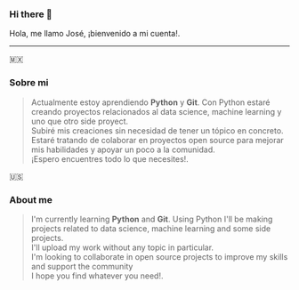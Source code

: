 ### Hi there 👋
Hola, me llamo José, ¡bienvenido a mi cuenta!.

---
🇲🇽
### Sobre mi
> Actualmente estoy aprendiendo **Python** y **Git**. Con Python estaré creando proyectos relacionados al data science, machine learning y uno que otro side proyect.  \
Subiré mis creaciones sin necesidad de tener un tópico en concreto. \
Estaré tratando de colaborar en proyectos open source para mejorar mis habilidades y apoyar un poco a la comunidad. \
¡Espero encuentres todo lo que necesites!. 

🇺🇸

### About me

> I'm currently learning **Python** and **Git**. Using Python I'll be making projects related to data science, machine learning and some side projects. \
I'll upload my work without any topic in particular. \
I'm looking to collaborate in open source projects to improve my skills and support the community \
I hope you find whatever you need!.
<!--
**codejogy/codejogy** is a ✨ _special_ ✨ repository because its `README.md` (this file) appears on your GitHub profile.

Here are some ideas to get you started:

- 🔭 I’m currently working on ...
- 🌱 I’m currently learning ...
- 👯 I’m looking to collaborate on ...
- 🤔 I’m looking for help with ...
- 💬 Ask me about ...
- 📫 How to reach me: ...
- 😄 Pronouns: ...
- ⚡ Fun fact: ...
-->
